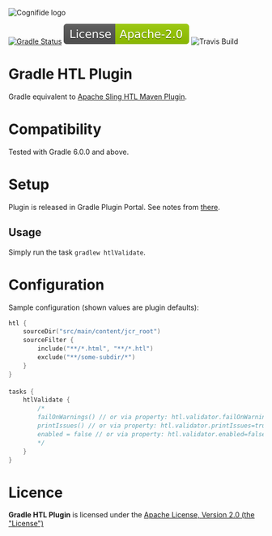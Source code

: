 ![Cognifide logo](https://assets.cognifide.com/github/cognifide-logo.png)

[![Gradle Status](https://gradleupdate.appspot.com/Cognifide/gradle-htl-plugin/status.svg?random=123)](https://gradleupdate.appspot.com/Cognifide/gradle-htl-plugin/status)
[![Apache License, Version 2.0, January 2004](docs/apache-license-badge.svg)](http://www.apache.org/licenses/)
![Travis Build](https://travis-ci.org/Cognifide/gradle-htl-plugin.svg?branch=master)

# Gradle HTL Plugin

Gradle equivalent to [Apache Sling HTL Maven Plugin](https://github.com/apache/sling-htl-maven-plugin).

# Compatibility

Tested with Gradle 6.0.0 and above.

# Setup

Plugin is released in Gradle Plugin Portal. See notes from [there](https://plugins.gradle.org/plugin/com.cognifide.htl).

## Usage

Simply run the task `gradlew htlValidate`.

# Configuration

Sample configuration (shown values are plugin defaults):

```kotlin
htl {
    sourceDir("src/main/content/jcr_root")
    sourceFilter {
        include("**/*.html", "**/*.htl")
        exclude("**/some-subdir/*")
    }
}

tasks {
    htlValidate {
        /*
        failOnWarnings() // or via property: htl.validator.failOnWarnings=true
        printIssues() // or via property: htl.validator.printIssues=true
        enabled = false // or via property: htl.validator.enabled=false
        */
    }
}
```

# Licence

**Gradle HTL Plugin** is licensed under the [Apache License, Version 2.0 (the "License")](https://www.apache.org/licenses/LICENSE-2.0.txt)
